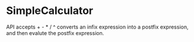 SimpleCalculator
================

API accepts + - * / ^
converts an infix expression into a postfix expression, and then evalute the postfix expression.
